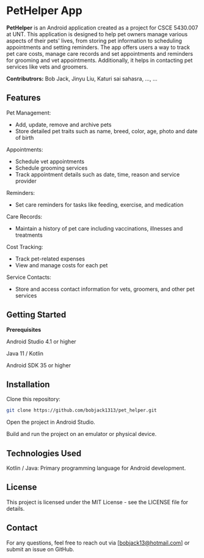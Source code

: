 # PetHelper App

**PetHelper** is an Android application created as a project for CSCE 5430.007 at UNT. This application is designed to help pet owners manage various aspects of their pets' lives, from storing pet information to scheduling appointments and setting reminders. The app offers users a way to track pet care costs, manage care records and set appointments and reminders for grooming and vet appointments. Additionally, it helps in contacting pet services like vets and groomers.


**Contributrors:** Bob Jack, Jinyu Liu, Katuri sai sahasra, …, …

## Features

Pet Management:
* Add, update, remove and archive pets
* Store detailed pet traits such as name, breed, color, age, photo and date of birth

Appointments:
* Schedule vet appointments
* Schedule grooming services
* Track appointment details such as date, time, reason and service provider

Reminders:
* Set care reminders for tasks like feeding, exercise, and medication

Care Records:
* Maintain a history of pet care including vaccinations, illnesses and treatments

Cost Tracking:
* Track pet-related expenses
* View and manage costs for each pet

Service Contacts:
* Store and access contact information for vets, groomers, and other pet services

## Getting Started
**Prerequisites**

Android Studio 4.1 or higher

Java 11 / Kotlin

Android SDK 35 or higher

## Installation
Clone this repository:

```bash
git clone https://github.com/bobjack1313/pet_helper.git
```

Open the project in Android Studio.

Build and run the project on an emulator or physical device.

## Technologies Used
Kotlin / Java: Primary programming language for Android development.

## License
This project is licensed under the MIT License - see the LICENSE file for details.

## Contact
For any questions, feel free to reach out via [bobjack13@hotmail.com] or submit an issue on GitHub.
